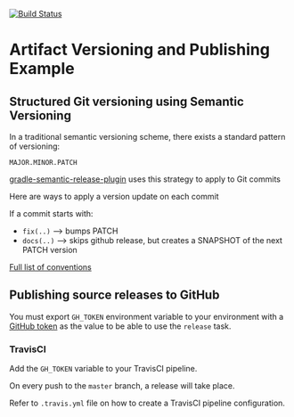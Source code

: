 [![Build Status](https://travis-ci.org/ddubson/artifact-versioning-example.svg?branch=master)](https://travis-ci.org/ddubson/artifact-versioning-example)

# Artifact Versioning and Publishing Example

## Structured Git versioning using Semantic Versioning

In a traditional semantic versioning scheme, there exists a standard pattern of versioning:

```
MAJOR.MINOR.PATCH
```

[gradle-semantic-release-plugin](https://github.com/tschulte/gradle-semantic-release-plugin) uses 
this strategy to apply to Git commits

Here are ways to apply a version update on each commit

If a commit starts with:

- `fix(..)` --> bumps PATCH
- `docs(..)` --> skips github release, but creates a SNAPSHOT of the next PATCH version

[Full list of conventions](https://github.com/conventional-changelog-archived-repos/conventional-changelog-angular/blob/master/convention.md)

## Publishing source releases to GitHub

You must export `GH_TOKEN` environment variable to your environment with a [GitHub token](https://help.github.com/articles/creating-a-personal-access-token-for-the-command-line/)
as the value to be able to use the `release` task.

### TravisCI

Add the `GH_TOKEN` variable to your TravisCI pipeline.

On every push to the `master` branch, a release will take place. 

Refer to `.travis.yml` file on how to create a TravisCI pipeline configuration.